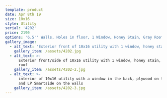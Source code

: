 ```yaml
---
template: product
date: Apr 8th 19
size: 10x16
style: Utility
serial: '4202'
price: 2190
options: '6.5'' Walls, Holes in floor, 1 Window, Honey Stain, Gray Roof'
gallery_image:
  - alt_text: 'Exterior front of 10x16 utility with 1 window, honey stain, grey roof '
    gallery_item: /assets/4202.jpg
  - alt_text: >-
      Exterior front/side of 10x16 utility with 1 window, honey stain, grey
      roof 
    gallery_item: /assets/4202-2.jpg
  - alt_text: >-
      interior of 10x16 utility with a window in the back, plywood on the floor
      and LP Smartside on the walls
    gallery_item: /assets/4202-3.jpg
---
```


